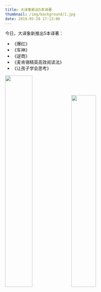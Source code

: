 ```yaml
---
title: 大译象新出5本译著
thumbnail: /img/background/1.jpg
date: 2019-05-20 17:13:00
---
```


今日，大译象新推出5本译著：

* 《爆红》
* 《车神》
* 《逆商》
* 《麦肯锡精英高效阅读法》
* 《让孩子学会思考》

<img src="/img/case/book/34.jpg" style="width:42%;display:inline"> <img src="/img/case/book/35.jpg" style="width:40%;display:inline"> 

